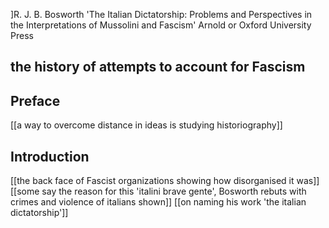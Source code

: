 ]R. J. B. Bosworth 'The Italian Dictatorship: Problems and Perspectives in the Interpretations of Mussolini and Fascism' Arnold or Oxford University Press
## the history of attempts to account for Fascism


## Preface
[[a way to overcome distance in ideas is studying historiography]]

## Introduction
[[the back face of Fascist organizations showing how disorganised it was]]
[[some say the reason for this 'italini brave gente', Bosworth rebuts with crimes and violence of italians shown]]
[[on naming his work 'the italian dictatorship']]

